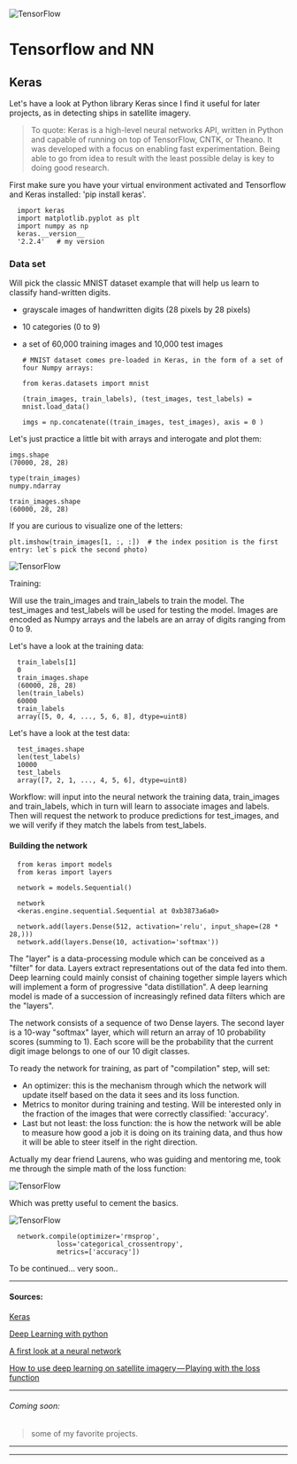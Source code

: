 ![TensorFlow](/images/robo4.png)

# Tensorflow and NN


## Keras

Let's have a look at Python library Keras since I find it useful for later projects, as in detecting ships in satellite imagery.

> To quote: Keras is a high-level neural networks API, written in Python and capable of running on top of TensorFlow, CNTK, or Theano. It was developed with a focus on enabling fast experimentation. Being able to go from idea to result with the least possible delay is key to doing good research.


First make sure you have your virtual environment activated and Tensorflow and Keras installed: 'pip install keras'.  

      import keras
      import matplotlib.pyplot as plt
      import numpy as np
      keras.__version__
      '2.2.4'   # my version

### Data set

Will pick the classic MNIST dataset example that will help us learn to classify hand-written digits. 
- grayscale images of handwritten digits (28 pixels by 28 pixels)
- 10 categories (0 to 9) 
- a set of 60,000 training images and 10,000 test images

      # MNIST dataset comes pre-loaded in Keras, in the form of a set of four Numpy arrays:

      from keras.datasets import mnist

      (train_images, train_labels), (test_images, test_labels) = mnist.load_data()

      imgs = np.concatenate((train_images, test_images), axis = 0 )

Let's just practice a little bit with arrays and interogate and plot them:

    imgs.shape
    (70000, 28, 28)

    type(train_images)
    numpy.ndarray

    train_images.shape 
    (60000, 28, 28)

If you are curious to visualize one of the letters: 

    plt.imshow(train_images[1, :, :])  # the index position is the first entry: let`s pick the second photo)

![TensorFlow](/images/keras1.png)

Training:

Will use the train_images and train_labels to train the model. The test_images and test_labels will be used for testing the model. Images are encoded as Numpy arrays and the labels are an array of digits ranging from 0 to 9.

Let's have a look at the training data:

      train_labels[1]
      0
      train_images.shape
      (60000, 28, 28)
      len(train_labels)
      60000
      train_labels
      array([5, 0, 4, ..., 5, 6, 8], dtype=uint8)

Let's have a look at the test data:
  
      test_images.shape
      len(test_labels)
      10000
      test_labels
      array([7, 2, 1, ..., 4, 5, 6], dtype=uint8)

Workflow: will input into the neural network the training data, train_images and train_labels, which in turn will learn to associate images and labels. Then will request the network to produce predictions for test_images, and we will verify if they match the labels from test_labels.


#### Building the network

      from keras import models
      from keras import layers

      network = models.Sequential()

      network
      <keras.engine.sequential.Sequential at 0xb3873a6a0>

      network.add(layers.Dense(512, activation='relu', input_shape=(28 * 28,)))
      network.add(layers.Dense(10, activation='softmax'))


The "layer" is a data-processing module which can be conceived as a "filter" for data. Layers extract representations out of the data fed into them. Deep learning could mainly consist of chaining together simple layers which will implement a form of progressive "data distillation". A deep learning model is made of a succession of increasingly refined data filters which are the "layers".

The network consists of a sequence of two Dense layers. The second layer is a 10-way "softmax" layer, which will return an array of 10 probability scores (summing to 1). Each score will be the probability that the current digit image belongs to one of our 10 digit classes.

To ready the network for training, as part of "compilation" step, will set:

- An optimizer: this is the mechanism through which the network will update itself based on the data it sees and its loss function.
- Metrics to monitor during training and testing. Will be interested only in the fraction of the images that were correctly classified: 'accuracy'.
- Last but not least: the loss function: the is how the network will be able to measure how good a job it is doing on its training data, and thus how it will be able to steer itself in the right direction.

Actually my dear friend Laurens, who was guiding and mentoring me, took me through the simple math of the loss function:

![TensorFlow](/images/LossFunction.png)

Which was pretty useful to cement the basics. 

![TensorFlow](/images/LossFunctionCalc.jpg) 

      network.compile(optimizer='rmsprop',
                loss='categorical_crossentropy',
                metrics=['accuracy'])


To be continued... very soon.. 






---------------------------

#### Sources: 

[Keras](https://keras.io)

[Deep Learning with python](https://www.manning.com/books/deep-learning-with-python?a_aid=keras&a_bid=76564dff)

[A first look at a neural network](https://github.com/fchollet/deep-learning-with-python-notebooks/blob/master/2.1-a-first-look-at-a-neural-network.ipynb)

[How to use deep learning on satellite imagery — Playing with the loss function](https://medium.com/earthcube-stories/techsecret-how-to-use-deep-learning-on-satellite-imagery-episode-1-playing-with-the-loss-8fc05c90a63a)

---------------

###### Coming soon: 

> some of my favorite projects.

----------------
----------------
